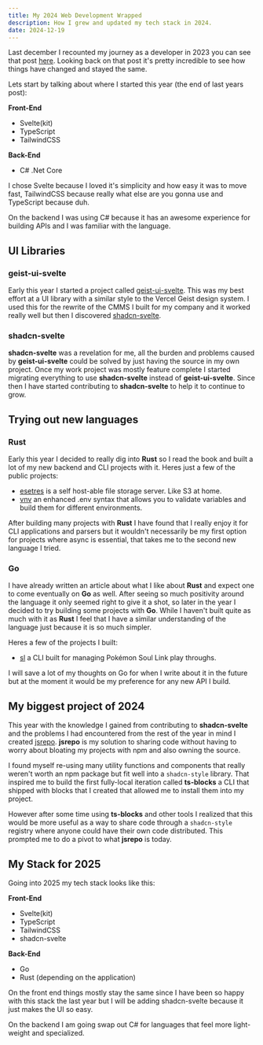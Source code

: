 ```yaml
---
title: My 2024 Web Development Wrapped
description: How I grew and updated my tech stack in 2024.
date: 2024-12-19
---
```


Last december I recounted my journey as a developer in 2023 you can see that post [here](https://aidanbleser.com/blog/posts/My%202023%20Web%20Development%20Wrapped). Looking back on that post it's pretty incredible to see how things have changed and stayed the same.

Lets start by talking about where I started this year (the end of last years post):

**Front-End**

- Svelte(kit)
- TypeScript
- TailwindCSS

**Back-End**

- C# .Net Core

I chose Svelte because I loved it's simplicity and how easy it was to move fast, TailwindCSS because really what else are you gonna use and TypeScript because duh.

On the backend I was using C# because it has an awesome experience for building APIs and I was familiar with the language.

## UI Libraries

### geist-ui-svelte

Early this year I started a project called [geist-ui-svelte](https://geist-ui-svelte.dev). This was my best effort at a UI library with a similar style to the Vercel Geist design system. I used this for the rewrite of the CMMS I built for my company and it worked really well but then I discovered [shadcn-svelte](https://shadcn-svelte.com).

### shadcn-svelte

**shadcn-svelte** was a revelation for me, all the burden and problems caused by **geist-ui-svelte** could be solved by just having the source in my own project. Once my work project was mostly feature complete I started migrating everything to use **shadcn-svelte** instead of **geist-ui-svelte**. Since then I have started contributing to **shadcn-svelte** to help it to continue to grow.

## Trying out new languages

### Rust

Early this year I decided to really dig into **Rust** so I read the book and built a lot of my new backend and CLI projects with it. Heres just a few of the public projects:

- [esetres](https://github.com/ieedan/esetres) is a self host-able file storage server. Like S3 at home.
- [vnv](https://github.com/ieedan/vnv) an enhanced .env syntax that allows you to validate variables and build them for different environments.

After building many projects with **Rust** I have found that I really enjoy it for CLI applications and parsers but it wouldn't necessarily be my first option for projects where async is essential, that takes me to the second new language I tried.

### Go

I have already written an article about what I like about **Rust** and expect one to come eventually on **Go** as well. After seeing so much positivity around the language it only seemed right to give it a shot, so later in the year I decided to try building some projects with **Go**. While I haven't built quite as much with it as **Rust** I feel that I have a similar understanding of the language just because it is so much simpler.

Heres a few of the projects I built:

- [sl](https://github.com/ieedan/sl) a CLI built for managing Pokémon Soul Link play throughs.

I will save a lot of my thoughts on Go for when I write about it in the future but at the moment it would be my preference for any new API I build.

## My biggest project of 2024

This year with the knowledge I gained from contributing to **shadcn-svelte** and the problems I had encountered from the rest of the year in mind I created [jsrepo](https://jsrepo.dev). **jsrepo** is my solution to sharing code without having to worry about bloating my projects with npm and also owning the source.

I found myself re-using many utility functions and components that really weren't worth an npm package but fit well into a `shadcn-style` library. That inspired me to build the first fully-local iteration called **ts-blocks** a CLI that shipped with blocks that I created that allowed me to install them into my project.

However after some time using **ts-blocks** and other tools I realized that this would be more useful as a way to share code through a `shadcn-style` registry where anyone could have their own code distributed. This prompted me to do a pivot to what **jsrepo** is today.

## My Stack for 2025

Going into 2025 my tech stack looks like this:

**Front-End**

- Svelte(kit)
- TypeScript
- TailwindCSS
- shadcn-svelte

**Back-End**

- Go
- Rust (depending on the application)

On the front end things mostly stay the same since I have been so happy with this stack the last year but I will be adding shadcn-svelte because it just makes the UI so easy.

On the backend I am going swap out C# for languages that feel more light-weight and specialized.
